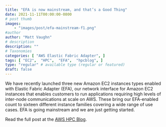 ```yaml
---
title: "EFA is now mainstream, and that’s a Good Thing"
date: 2021-11-11T00:00:00-0800
# post thumb
images:
    - "images/post/efa-mainstream-f1.png"
#author
author: "Matt Vaughn"
# description
description: ""
# Taxonomies
categories: [ "AWS Elastic Fabric Adapter", ]
tags: [ "EC2",  "HPC",  "EFA",  "hpcblog", ]
type: "regular" # available type (regular or featured)
draft: false
---
```


We have recently launched three new Amazon EC2 instances types enabled with Elastic Fabric Adapter (EFA), our network interface for Amazon EC2 instances that enables customers to run applications requiring high levels of inter-node communications at scale on AWS. These bring our EFA-enabled count to sixteen different instance families covering a wide range of use cases. EFA is going mainstream and we are just getting started.

Read the full post at the [AWS HPC Blog](https://aws.amazon.com/blogs/hpc/efa-is-now-mainstream/).
